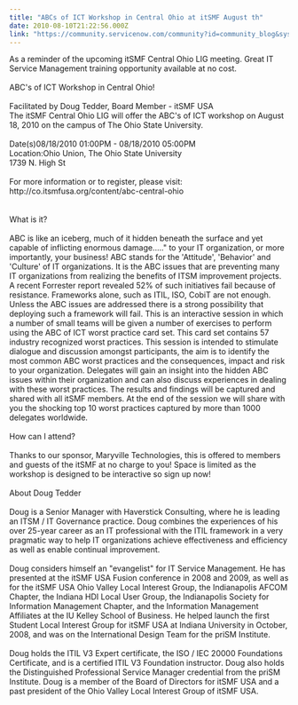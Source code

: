 ```yaml
---
title: "ABCs of ICT Workshop in Central Ohio at itSMF August th"
date: 2010-08-10T21:22:56.000Z
link: "https://community.servicenow.com/community?id=community_blog&sys_id=86edaee9dbd0dbc01dcaf3231f96193a"
---
```

<p>As a reminder of the upcoming itSMF Central Ohio LIG meeting. Great IT Service Management training opportunity available at no cost.<br /><br />ABC's of ICT Workshop in Central Ohio!<br /><br />Facilitated by Doug Tedder, Board Member - itSMF USA<br />The itSMF Central Ohio LIG will offer the ABC's of ICT workshop on August 18, 2010 on the campus of The Ohio State University.<br /><br />Date(s)08/18/2010 01:00PM - 08/18/2010 05:00PM<br />Location:Ohio Union, The Ohio State University<br />1739 N. High St<br /><br />For more information or to register, please visit: http://co.itsmfusa.org/content/abc-central-ohio<br /><br /><br />What is it?<br /><br />ABC is like an iceberg, much of it hidden beneath the surface and yet capable of inflicting enormous damage....." to your IT organization, or more importantly, your business! ABC stands for the 'Attitude', 'Behavior' and 'Culture' of IT organizations. It is the ABC issues that are preventing many IT organizations from realizing the benefits of ITSM improvement projects. A recent Forrester report revealed 52% of such initiatives fail because of resistance. Frameworks alone, such as ITIL, ISO, CobiT are not enough. Unless the ABC issues are addressed there is a strong possibility that deploying such a framework will fail. This is an interactive session in which a number of small teams will be given a number of exercises to perform using the ABC of ICT worst practice card set. This card set contains 57 industry recognized worst practices. This session is intended to stimulate dialogue and discussion amongst participants, the aim is to identify the most common ABC worst practices and the consequences, impact and risk to your organization. Delegates will gain an insight into the hidden ABC issues within their organization and can also discuss experiences in dealing with these worst practices. The results and findings will be captured and shared with all itSMF members. At the end of the session we will share with you the shocking top 10 worst practices captured by more than 1000 delegates worldwide.<br /><br />How can I attend?<br /><br />Thanks to our sponsor, Maryville Technologies, this is offered to members and guests of the itSMF at no charge to you! Space is limited as the workshop is designed to be interactive so sign up now!<br /><br />About Doug Tedder<br /><br />Doug is a Senior Manager with Haverstick Consulting, where he is leading an ITSM / IT Governance practice. Doug combines the experiences of his over 25-year career as an IT professional with the ITIL framework in a very pragmatic way to help IT organizations achieve effectiveness and efficiency as well as enable continual improvement.<br /><br />Doug considers himself an "evangelist" for IT Service Management. He has presented at the itSMF USA Fusion conference in 2008 and 2009, as well as for the itSMF USA Ohio Valley Local Interest Group, the Indianapolis AFCOM Chapter, the Indiana HDI Local User Group, the Indianapolis Society for Information Management Chapter, and the Information Management Affiliates at the IU Kelley School of Business. He helped launch the first Student Local Interest Group for itSMF USA at Indiana University in October, 2008, and was on the International Design Team for the priSM Institute.<br /><br />Doug holds the ITIL V3 Expert certificate, the ISO / IEC 20000 Foundations Certificate, and is a certified ITIL V3 Foundation instructor. Doug also holds the Distinguished Professional Service Manager credential from the priSM Institute. Doug is a member of the Board of Directors for itSMF USA and a past president of the Ohio Valley Local Interest Group of itSMF USA.</p>